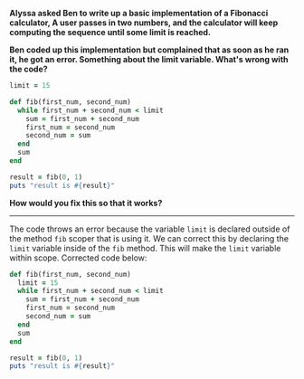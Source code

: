 **Alyssa asked Ben to write up a basic implementation of a Fibonacci calculator, A user passes in two numbers, and the calculator will keep computing the sequence until some limit is reached.**  

**Ben coded up this implementation but complained that as soon as he ran it, he got an error. Something about the limit variable. What's wrong with the code?**
```ruby
limit = 15

def fib(first_num, second_num)
  while first_num + second_num < limit
    sum = first_num + second_num
    first_num = second_num
    second_num = sum
  end
  sum
end

result = fib(0, 1)
puts "result is #{result}"
```
**How would you fix this so that it works?**
***
The code throws an error because the variable `limit` is declared outside of the method `fib` scoper that is using it.  We can correct this by declaring the `limit` variable inside of the `fib` method.  This will make the `limit` variable within scope.  Corrected code below:
```ruby
def fib(first_num, second_num)
  limit = 15
  while first_num + second_num < limit
    sum = first_num + second_num
    first_num = second_num
    second_num = sum
  end
  sum
end

result = fib(0, 1)
puts "result is #{result}"
```